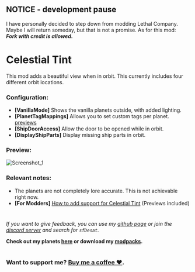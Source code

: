 ## NOTICE - development pause
I have personally decided to step down from modding Lethal Company. Maybe I will return someday, but that is not a promise. As for this mod:  
**_Fork with credit is allowed._**  

# Celestial Tint
This mod adds a beautiful view when in orbit. This currently includes four different orbit locations.  
### Configuration:
- **[VanillaMode]** Shows the vanilla planets outside, with added lighting.
- **[PlanetTagMappings]** Allows you to set custom tags per planet. [previews](https://github.com/sfDesat/Celestial-Tint/wiki/Adding-support-for-Celestial-Tint)
- **[ShipDoorAccess]** Allow the door to be opened while in orbit.
- **[DisplayShipParts]** Display missing ship parts in orbit.

### Preview:
![Screenshot_1](https://raw.githubusercontent.com/sfDesat/Celestial-Tint/main/Screenshots/Rocky.png "Rocky")
  
### Relevant notes:  
- The planets are not completely lore accurate. This is not achievable right now.
- **[For Modders]** [How to add support for Celestial Tint](https://github.com/sfDesat/Celestial-Tint/wiki/Adding-support-for-Celestial-Tint) (Previews included)
# 
  
_If you want to give feedback, you can use my [github page](https://github.com/sfDesat/Celestial-Tint/issues) or join the [discord server](https://discord.gg/lcmod) and search for `sfDesat`._

**Check out my planets [here](https://thunderstore.io/c/lethal-company/p/sfDesat/) or download my [modpacks](https://thunderstore.io/c/lethal-company/p/sfDesat/?section=modpacks).**
#
### Want to support me? [Buy me a coffee ❤️](https://www.buymeacoffee.com/sfdesat).
